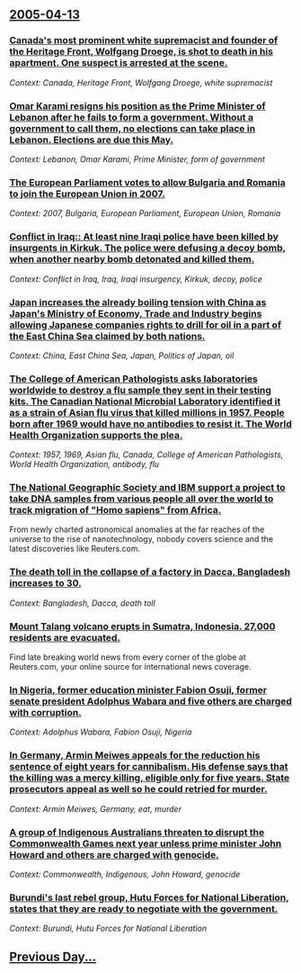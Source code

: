 ## [2005-04-13](/news/2005/04/13/index.md)

### [ Canada's most prominent white supremacist and founder of the Heritage Front, Wolfgang Droege, is shot to death in his apartment. One suspect is arrested at the scene. ](/news/2005/04/13/canada-s-most-prominent-white-supremacist-and-founder-of-the-heritage-front-wolfgang-droege-is-shot-to-death-in-his-apartment-one-suspec.md)
_Context: Canada, Heritage Front, Wolfgang Droege, white supremacist_

### [ Omar Karami resigns his position as the Prime Minister of Lebanon after he fails to form a government. Without a government to call them, no elections can take place in Lebanon. Elections are due this May. ](/news/2005/04/13/omar-karami-resigns-his-position-as-the-prime-minister-of-lebanon-after-he-fails-to-form-a-government-without-a-government-to-call-them-n.md)
_Context: Lebanon, Omar Karami, Prime Minister, form of government_

### [ The European Parliament votes to allow Bulgaria and Romania to join the European Union in 2007. ](/news/2005/04/13/the-european-parliament-votes-to-allow-bulgaria-and-romania-to-join-the-european-union-in-2007.md)
_Context: 2007, Bulgaria, European Parliament, European Union, Romania_

### [ Conflict in Iraq:: At least nine Iraqi police have been killed by insurgents in Kirkuk. The police were defusing a decoy bomb, when another nearby bomb detonated and killed them. ](/news/2005/04/13/conflict-in-iraq-at-least-nine-iraqi-police-have-been-killed-by-insurgents-in-kirkuk-the-police-were-defusing-a-decoy-bomb-when-another.md)
_Context: Conflict in Iraq, Iraq, Iraqi insurgency, Kirkuk, decoy, police_

### [ Japan increases the already boiling tension with China as Japan's Ministry of Economy, Trade and Industry begins allowing Japanese companies rights to drill for oil in a part of the East China Sea claimed by both nations. ](/news/2005/04/13/japan-increases-the-already-boiling-tension-with-china-as-japan-s-ministry-of-economy-trade-and-industry-begins-allowing-japanese-companie.md)
_Context: China, East China Sea, Japan, Politics of Japan, oil_

### [ The College of American Pathologists asks laboratories worldwide to destroy a flu sample they sent in their testing kits. The Canadian National Microbial Laboratory identified it as a strain of Asian flu virus that killed millions in 1957. People born after 1969 would have no antibodies to resist it. The World Health Organization supports the plea. ](/news/2005/04/13/the-college-of-american-pathologists-asks-laboratories-worldwide-to-destroy-a-flu-sample-they-sent-in-their-testing-kits-the-canadian-nati.md)
_Context: 1957, 1969, Asian flu, Canada, College of American Pathologists, World Health Organization, antibody, flu_

### [ The National Geographic Society and IBM support a project to take DNA samples from various people all over the world to track migration of "Homo sapiens" from Africa. ](/news/2005/04/13/the-national-geographic-society-and-ibm-support-a-project-to-take-dna-samples-from-various-people-all-over-the-world-to-track-migration-of.md)
From newly charted astronomical anomalies at the far reaches of the universe to the rise of nanotechnology, nobody covers science and the latest discoveries like Reuters.com.

### [ The death toll in the collapse of a factory in Dacca, Bangladesh increases to 30. ](/news/2005/04/13/the-death-toll-in-the-collapse-of-a-factory-in-dacca-bangladesh-increases-to-30.md)
_Context: Bangladesh, Dacca, death toll_

### [ Mount Talang volcano erupts in Sumatra, Indonesia. 27,000 residents are evacuated. ](/news/2005/04/13/mount-talang-volcano-erupts-in-sumatra-indonesia-27-000-residents-are-evacuated.md)
Find late breaking world news from every corner of the globe at Reuters.com, your online source for international news coverage.

### [ In Nigeria, former education minister Fabion Osuji, former senate president Adolphus Wabara and five others are charged with corruption. ](/news/2005/04/13/in-nigeria-former-education-minister-fabion-osuji-former-senate-president-adolphus-wabara-and-five-others-are-charged-with-corruption.md)
_Context: Adolphus Wabara, Fabion Osuji, Nigeria_

### [ In Germany, Armin Meiwes appeals for the reduction his sentence of eight years for cannibalism. His defense says that the killing was a mercy killing, eligible only for five years. State prosecutors appeal as well so he could retried for murder. ](/news/2005/04/13/in-germany-armin-meiwes-appeals-for-the-reduction-his-sentence-of-eight-years-for-cannibalism-his-defense-says-that-the-killing-was-a-mer.md)
_Context: Armin Meiwes, Germany, eat, murder_

### [ A group of Indigenous Australians threaten to disrupt the Commonwealth Games next year unless prime minister John Howard and others are charged with genocide. ](/news/2005/04/13/a-group-of-indigenous-australians-threaten-to-disrupt-the-commonwealth-games-next-year-unless-prime-minister-john-howard-and-others-are-cha.md)
_Context: Commonwealth, Indigenous, John Howard, genocide_

### [ Burundi's last rebel group, Hutu Forces for National Liberation, states that they are ready to negotiate with the government. ](/news/2005/04/13/burundi-s-last-rebel-group-hutu-forces-for-national-liberation-states-that-they-are-ready-to-negotiate-with-the-government.md)
_Context: Burundi, Hutu Forces for National Liberation_

## [Previous Day...](/news/2005/04/12/index.md)

